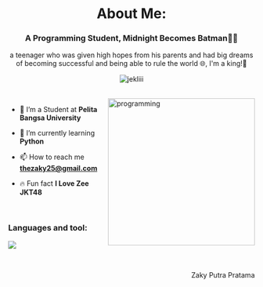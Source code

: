 <h1 align="center">About Me: </h1>
<h3 align="center">A Programming Student, Midnight Becomes Batman🤙🏽</h3>
<p align="center">a teenager who was given high hopes from his parents and had big dreams of becoming successful and being able to rule the world 🌐, I'm a king!👑 </p>
<p align="center"> 
 <img src="https://komarev.com/ghpvc/?username=jekliii&label=Profile%20views&color=6A5ACD&style=flat" alt="jekliii" /> 
<!--  <img src="https://img.shields.io/badge/Languages-Python | Java | PHP | Typescript | Node | React -green.svg" alt="supun nanayakkara's languages" /> -->
<!--  <img alt="Profile followers" src="https://img.shields.io/github/followers/supuna97"> -->
</p>

<br>
<img align="right" alt="programming" width="300" src="https://i.pinimg.com/originals/5c/a4/6b/5ca46bdd59b440407d30fe44792062cb.jpg">

- 📌 I’m a Student at **Pelita Bangsa University**

- 📁 I’m currently learning **Python**

- 📫 How to reach me **thezaky25@gmail.com**

- 🔥 Fun fact **I Love Zee JKT48**

<br>
<h3 align="left">Languages and tool:</h3>

<p align="left">
  <a href="https://skillicons.dev">
    <img src="https://skillicons.dev/icons?i=python,git,github,vscode" />
  </a>
</p>
<br>

<p align="right" > Zaky Putra Pratama </a></p>
